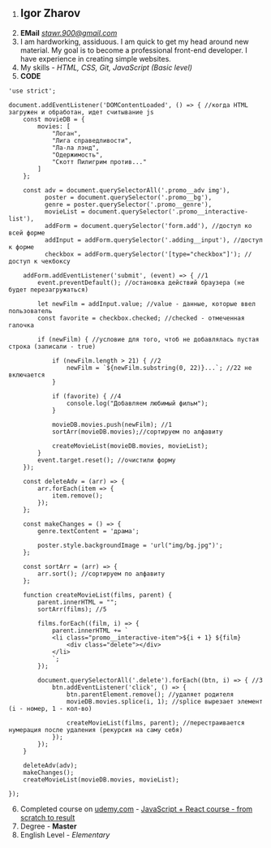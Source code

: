 1. ## Igor Zharov
2. **EMail** *stawr.900@gmail.com*
3. I am hardworking, assiduous. I am quick to get my head around new material. My goal is to become a professional front-end developer. I have experience in creating simple websites.
4. My skills - *HTML, CSS, Git, JavaScript (Basic level)*
5. **CODE**

```
'use strict';

document.addEventListener('DOMContentLoaded', () => { //когда HTML загружен и обработан, идет считывание js
    const movieDB = {
        movies: [
            "Логан",
            "Лига справедливости",
            "Ла-ла лэнд",
            "Одержимость",
            "Скотт Пилигрим против..."
        ]
    };

    const adv = document.querySelectorAll('.promo__adv img'),
          poster = document.querySelector('.promo__bg'),
          genre = poster.querySelector('.promo__genre'),
          movieList = document.querySelector('.promo__interactive-list'),
          addForm = document.querySelector('form.add'), //доступ ко всей форме
          addInput = addForm.querySelector('.adding__input'), //доступ к форме
          checkbox = addForm.querySelector('[type="checkbox"]'); //доступ к чекбоксу

    addForm.addEventListener('submit', (event) => { //1
        event.preventDefault(); //остановка действий браузера (не будет перезагружаться)

        let newFilm = addInput.value; //value - данные, которые ввел пользователь
        const favorite = checkbox.checked; //checked - отмеченная галочка

        if (newFilm) { //условие для того, чтоб не добавлялась пустая строка (записали - true)

            if (newFilm.length > 21) { //2
                newFilm = `${newFilm.substring(0, 22)}...`; //22 не включается
            }

            if (favorite) { //4
                console.log("Добавляем любимый фильм");
            }

            movieDB.movies.push(newFilm); //1
            sortArr(movieDB.movies);//сортируем по алфавиту

            createMovieList(movieDB.movies, movieList);
        }
        event.target.reset(); //очистили форму
    });

    const deleteAdv = (arr) => {
        arr.forEach(item => {
            item.remove();
        });
    };

    const makeChanges = () => {
        genre.textContent = 'драма';

        poster.style.backgroundImage = 'url("img/bg.jpg")';
    };

    const sortArr = (arr) => {
        arr.sort(); //сортируем по алфавиту
    };

    function createMovieList(films, parent) {
        parent.innerHTML = "";
        sortArr(films); //5

        films.forEach((film, i) => {
            parent.innerHTML += `
            <li class="promo__interactive-item">${i + 1} ${film}
                <div class="delete"></div>
            </li>
            `;
        });

        document.querySelectorAll('.delete').forEach((btn, i) => { //3
            btn.addEventListener('click', () => {
                btn.parentElement.remove(); //удаляет родителя
                movieDB.movies.splice(i, 1); //splice вырезает элемент (i - номер, 1 - кол-во)

                createMovieList(films, parent); //перестраивается нумерация после удаления (рекурсия на саму себя)
            });
        });
    }

    deleteAdv(adv);
    makeChanges();
    createMovieList(movieDB.movies, movieList);

});
```
6. Completed course on [udemy.com](https://www.udemy.com/) - [JavaScript + React course - from scratch to result](https://www.udemy.com/course/javascript_full/learn/lecture/14328446#overview)
7. Degree - **Master**
8. English Level - _Elementary_